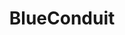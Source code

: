 ---
blog: https://blueconduit.com/blog
linkedin: https://linkedin.com/company/blueconduit
logohandle: blueconduit
sort: blueconduit
title: BlueConduit
twitter: https://x.com/blueconduitai
website: https://www.blueconduit.com/
---
